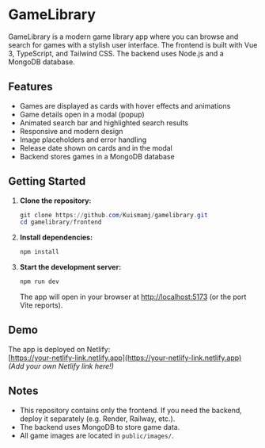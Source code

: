 # GameLibrary

GameLibrary is a modern game library app where you can browse and search for games with a stylish user interface. The frontend is built with Vue 3, TypeScript, and Tailwind CSS. The backend uses Node.js and a MongoDB database.

## Features

- Games are displayed as cards with hover effects and animations
- Game details open in a modal (popup)
- Animated search bar and highlighted search results
- Responsive and modern design
- Image placeholders and error handling
- Release date shown on cards and in the modal
- Backend stores games in a MongoDB database

## Getting Started

1. **Clone the repository:**

   ```powershell
   git clone https://github.com/Kuismamj/gamelibrary.git
   cd gamelibrary/frontend
   ```

2. **Install dependencies:**

   ```powershell
   npm install
   ```

3. **Start the development server:**
   ```powershell
   npm run dev
   ```
   The app will open in your browser at [http://localhost:5173](http://localhost:5173) (or the port Vite reports).

## Demo

The app is deployed on Netlify:  
[https://your-netlify-link.netlify.app](https://your-netlify-link.netlify.app)  
_(Add your own Netlify link here!)_

## Notes

- This repository contains only the frontend. If you need the backend, deploy it separately (e.g. Render, Railway, etc.).
- The backend uses MongoDB to store game data.
- All game images are located in `public/images/`.
